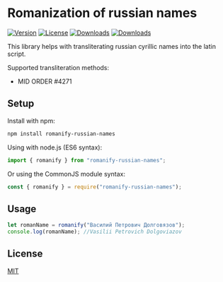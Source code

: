 Romanization of russian names
===========

[![Version](http://img.shields.io/npm/v/romanify-russian-names.svg)](https://www.npmjs.org/package/romanify-russian-names)
[![License](http://img.shields.io/:license-mit-blue.svg)](http://badges.mit-license.org)
[![Downloads](http://img.shields.io/npm/dm/romanify-russian-names.svg)](https://npmjs.org/package/romanify-russian-names)
[![Downloads](http://img.shields.io/npm/dt/romanify-russian-names.svg)](https://npmjs.org/package/romanify-russian-names)

This library helps with transliterating russian cyrillic names into the latin script.

Supported transliteration methods:
- MID ORDER #4271


## Setup
Install with npm:

```sh
npm install romanify-russian-names
```

Using with node.js (ES6 syntax):

```js
import { romanify } from "romanify-russian-names";
```

Or using the CommonJS module syntax:

```js
const { romanify } = require("romanify-russian-names");
```

## Usage
```js
let romanName = romanify("Василий Петрович Долговязов");
console.log(romanName); //Vasilii Petrovich Dolgoviazov
```

## License

[MIT](LICENSE)